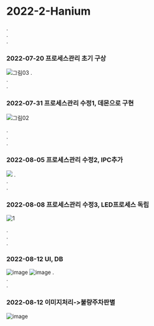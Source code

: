 # 2022-2-Hanium   
.   
.   
.   
### 2022-07-20 프로세스관리 초기 구상   
![그림03](https://user-images.githubusercontent.com/78671444/183350894-36df9baa-9ada-4f66-afc0-61eb564f6069.jpg)
.   
.   
.   
### 2022-07-31 프로세스관리 수정1, 데몬으로 구현
![그림02](https://user-images.githubusercontent.com/78671444/183350889-01b21171-2da5-493b-8840-8da8df7aa979.jpg)

.   
.   
.   
### 2022-08-05 프로세스관리 수정2, IPC추가   
![](https://user-images.githubusercontent.com/78671444/183336288-3374a6fd-8dba-4d11-b695-1f01a54446eb.jpg)
.   
.   
.   
### 2022-08-08 프로세스관리 수정3, LED프로세스 독립   
![1](https://user-images.githubusercontent.com/78671444/184053103-f6d6338d-66c0-481f-a0fd-b0db78ce3fc0.jpg)

.   
.   
.   
### 2022-08-12 UI, DB
![image](https://user-images.githubusercontent.com/78671444/184389384-7cc662fb-d819-4456-b855-84c0660f43be.png)
![image](https://user-images.githubusercontent.com/78671444/184396994-63dd3789-bbba-434d-b4c0-abfba1365527.png)
.   
.   
.   
### 2022-08-12 이미지처리->불량주차판별
![image](https://user-images.githubusercontent.com/78671444/184401319-3e3f2533-2dc8-4fbf-99cf-c9d00db9ae02.png)

   
